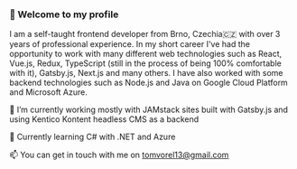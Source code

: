 ### 👋 Welcome to my profile

I am a self-taught frontend developer from Brno, Czechia🇨🇿 with over 3 years of professional experience. In my short career I've had the opportunity to work with many different web technologies such as React, Vue.js, Redux, TypeScript (still in the process of being 100% comfortable with it), Gatsby.js, Next.js and many others. I have also worked with some backend technologies such as Node.js and Java on Google Cloud Platform and Microsoft Azure.

🔭 I’m currently working mostly with JAMstack sites built with Gatsby.js and using Kentico Kontent headless CMS as a backend

🌱 Currently learning C# with .NET and Azure

📫 You can get in touch with me on tomvorel13@gmail.com
